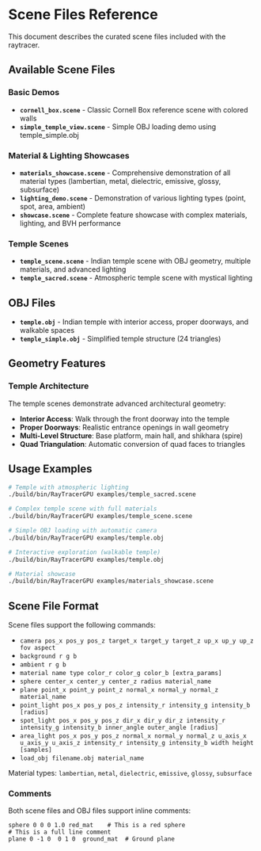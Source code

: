 # Scene Files Reference

This document describes the curated scene files included with the raytracer.

## Available Scene Files

### Basic Demos
- **`cornell_box.scene`** - Classic Cornell Box reference scene with colored walls
- **`simple_temple_view.scene`** - Simple OBJ loading demo using temple_simple.obj

### Material & Lighting Showcases
- **`materials_showcase.scene`** - Comprehensive demonstration of all material types (lambertian, metal, dielectric, emissive, glossy, subsurface)
- **`lighting_demo.scene`** - Demonstration of various lighting types (point, spot, area, ambient)
- **`showcase.scene`** - Complete feature showcase with complex materials, lighting, and BVH performance

### Temple Scenes
- **`temple_scene.scene`** - Indian temple scene with OBJ geometry, multiple materials, and advanced lighting
- **`temple_sacred.scene`** - Atmospheric temple scene with mystical lighting

## OBJ Files
- **`temple.obj`** - Indian temple with interior access, proper doorways, and walkable spaces
- **`temple_simple.obj`** - Simplified temple structure (24 triangles)

## Geometry Features

### Temple Architecture
The temple scenes demonstrate advanced architectural geometry:
- **Interior Access**: Walk through the front doorway into the temple
- **Proper Doorways**: Realistic entrance openings in wall geometry  
- **Multi-Level Structure**: Base platform, main hall, and shikhara (spire)
- **Quad Triangulation**: Automatic conversion of quad faces to triangles

## Usage Examples

```bash
# Temple with atmospheric lighting
./build/bin/RayTracerGPU examples/temple_sacred.scene

# Complex temple scene with full materials
./build/bin/RayTracerGPU examples/temple_scene.scene

# Simple OBJ loading with automatic camera
./build/bin/RayTracerGPU examples/temple.obj

# Interactive exploration (walkable temple)
./build/bin/RayTracerGPU examples/temple.obj

# Material showcase
./build/bin/RayTracerGPU examples/materials_showcase.scene
```

## Scene File Format

Scene files support the following commands:
- `camera pos_x pos_y pos_z target_x target_y target_z up_x up_y up_z fov aspect`
- `background r g b`
- `ambient r g b`
- `material name type color_r color_g color_b [extra_params]`
- `sphere center_x center_y center_z radius material_name`
- `plane point_x point_y point_z normal_x normal_y normal_z material_name`
- `point_light pos_x pos_y pos_z intensity_r intensity_g intensity_b [radius]`
- `spot_light pos_x pos_y pos_z dir_x dir_y dir_z intensity_r intensity_g intensity_b inner_angle outer_angle [radius]`
- `area_light pos_x pos_y pos_z normal_x normal_y normal_z u_axis_x u_axis_y u_axis_z intensity_r intensity_g intensity_b width height [samples]`
- `load_obj filename.obj material_name`

Material types: `lambertian`, `metal`, `dielectric`, `emissive`, `glossy`, `subsurface`

### Comments
Both scene files and OBJ files support inline comments:
```
sphere 0 0 0 1.0 red_mat    # This is a red sphere
# This is a full line comment  
plane 0 -1 0  0 1 0  ground_mat  # Ground plane
```

